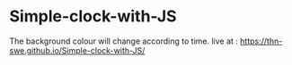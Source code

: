 # Simple-clock-with-JS
The background colour will change according to time.
live at : https://thn-swe.github.io/Simple-clock-with-JS/
